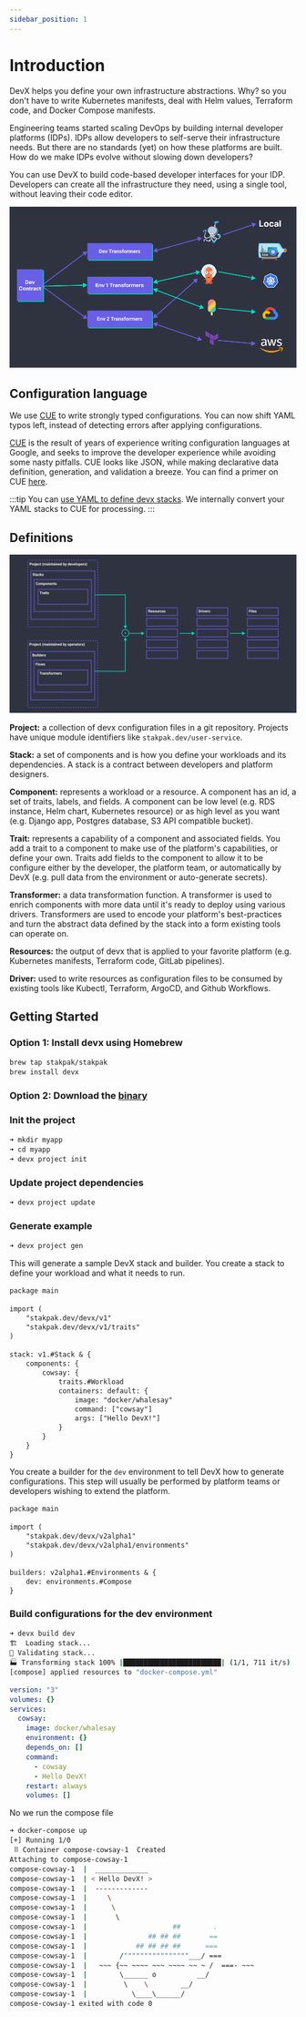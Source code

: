 ```yaml
---
sidebar_position: 1
---
```


# Introduction

DevX helps you define your own infrastructure abstractions. Why? so you don't have to write Kubernetes manifests, deal with Helm values, Terraform code, and Docker Compose manifests.

Engineering teams started scaling DevOps by building internal developer platforms (IDPs). IDPs allow developers to self-serve their infrastructure needs. But there are no standards (yet) on how these platforms are built. How do we make IDPs evolve without slowing down developers?

You can use DevX to build code-based developer interfaces for your IDP. Developers can create all the infrastructure they need, using a single tool, without leaving their code editor.

![illustration](./assets/illustration.png)

## Configuration language
We use [CUE](https://cuelang.org/) to write strongly typed configurations. You can now shift YAML typos left, instead of detecting errors after applying configurations.

[CUE](https://cuelang.org/) is the result of years of experience writing configuration languages at Google, and seeks to improve the developer experience while avoiding some nasty pitfalls. CUE looks like JSON, while making declarative data definition, generation, and validation a breeze. You can find a primer on CUE [here](https://docs.dagger.io/1215/what-is-cue/#understanding-cue).

:::tip
You can [use YAML to define devx stacks](/docs/examples/yaml).
We internally convert your YAML stacks to CUE for processing.
:::

## Definitions

![design](./assets/design.png)

**Project:** a collection of devx configuration files in a git repository. Projects have unique module identifiers like `stakpak.dev/user-service`.

**Stack:** a set of components and is how you define your workloads and its dependencies. A stack is a contract between developers and platform designers.

**Component:** represents a workload or a resource. A component has an id, a set of traits, labels, and fields. A component can be low level (e.g. RDS instance, Helm chart, Kubernetes resource) or as high level as you want (e.g. Django app, Postgres database, S3 API compatible bucket).

**Trait:** represents a capability of a component and associated fields. You add a trait to a component to make use of the platform's capabilities, or define your own. Traits add fields to the component to allow it to be configure either by the developer, the platform team, or automatically by DevX (e.g. pull data from the environment or auto-generate secrets).

**Transformer:** a data transformation function. A transformer is used to enrich components with more data until it's ready to deploy using various drivers. Transformers are used to encode your platform's best-practices and turn the abstract data defined by the stack into a form existing tools can operate on.

**Resources:** the output of devx that is applied to your favorite platform (e.g. Kubernetes manifests, Terraform code, GitLab pipelines).

**Driver:** used to write resources as configuration files to be consumed by existing tools like Kubectl, Terraform, ArgoCD, and Github Workflows.

## Getting Started


### Option 1: Install devx using Homebrew

```bash
brew tap stakpak/stakpak
brew install devx       
```

### Option 2: Download the [binary](https://github.com/stakpak/devx/releases)


### Init the project
```bash
➜ mkdir myapp
➜ cd myapp
➜ devx project init
```

### Update project dependencies
```bash
➜ devx project update
```

### Generate example
```bash
➜ devx project gen
```

This will generate a sample DevX stack and builder. You create a stack to define your workload and what it needs to run.
```cue title="stack.cue"
package main

import (
	"stakpak.dev/devx/v1"
	"stakpak.dev/devx/v1/traits"
)

stack: v1.#Stack & {
	components: {
		cowsay: {
			traits.#Workload
			containers: default: {
				image: "docker/whalesay"
				command: ["cowsay"]
				args: ["Hello DevX!"]
			}
		}
	}
}
```

You create a builder for the `dev` environment to tell DevX how to generate configurations. This step will usually be performed by platform teams or developers wishing to extend the platform.
```cue title="builder.cue"
package main

import (
	"stakpak.dev/devx/v2alpha1"
	"stakpak.dev/devx/v2alpha1/environments"
)

builders: v2alpha1.#Environments & {
	dev: environments.#Compose
}
```


### Build configurations for the dev environment
```bash
➜ devx build dev
🏗️  Loading stack...
👀 Validating stack...
🏭 Transforming stack 100% |████████████████████████| (1/1, 711 it/s)        
[compose] applied resources to "docker-compose.yml"
```
```yaml title="docker-compose.yml"
version: "3"
volumes: {}
services:
  cowsay:
    image: docker/whalesay
    environment: {}
    depends_on: []
    command:
      - cowsay
      - Hello DevX!
    restart: always
    volumes: []
```

No we run the compose file
```bash
➜ docker-compose up
[+] Running 1/0
 ⠿ Container compose-cowsay-1  Created                                                                                                  0.0s
Attaching to compose-cowsay-1
compose-cowsay-1  |  _____________ 
compose-cowsay-1  | < Hello DevX! >
compose-cowsay-1  |  ------------- 
compose-cowsay-1  |     \
compose-cowsay-1  |      \
compose-cowsay-1  |       \     
compose-cowsay-1  |                     ##        .            
compose-cowsay-1  |               ## ## ##       ==            
compose-cowsay-1  |            ## ## ## ##      ===            
compose-cowsay-1  |        /""""""""""""""""___/ ===        
compose-cowsay-1  |   ~~~ {~~ ~~~~ ~~~ ~~~~ ~~ ~ /  ===- ~~~   
compose-cowsay-1  |        \______ o          __/            
compose-cowsay-1  |         \    \        __/             
compose-cowsay-1  |           \____\______/   
compose-cowsay-1 exited with code 0
```